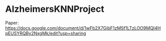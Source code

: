 # AlzheimersKNNProject

Paper: https://docs.google.com/document/d/1wFb2X7GibF1zMSf1LTzLOO9MQI4HpEUSYRQBy2NxgMk/edit?usp=sharing 
